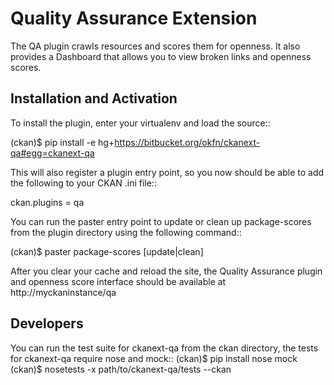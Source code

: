 Quality Assurance Extension
===========================

The QA plugin crawls resources and scores them for openness. It also provides
a Dashboard that allows you to view broken links and openness scores.

Installation and Activation
---------------------------

To install the plugin, enter your virtualenv and load the source::

 (ckan)$ pip install -e hg+https://bitbucket.org/okfn/ckanext-qa#egg=ckanext-qa

This will also register a plugin entry point, so you now should be 
able to add the following to your CKAN .ini file::

 ckan.plugins = qa <other-plugins>

You can run the paster entry point to update or clean up package-scores
from the plugin directory using the following command::

  (ckan)$ paster package-scores [update|clean]
    
After you clear your cache and reload the site, the Quality Assurance plugin
and openness score interface should be available at http://myckaninstance/qa

Developers
----------
You can run the test suite for ckanext-qa from the ckan directory, the tests
for ckanext-qa require nose and mock::
 (ckan)$ pip install nose mock
 (ckan)$ nosetests -x path/to/ckanext-qa/tests --ckan



